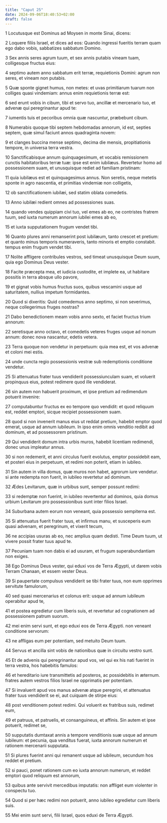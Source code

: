 ```yaml
---
title: "Caput 25"
date: 2024-09-06T18:40:53+02:00
draft: false
---
```




1 Locutusque est Dominus ad Moysen in monte Sinai, dicens:

2 Loquere filiis Israel, et dices ad eos: Quando ingressi fueritis terram quam ego dabo vobis, sabbatizes sabbatum Domino.

3 Sex annis seres agrum tuum, et sex annis putabis vineam tuam, colligesque fructus eius:

4 septimo autem anno sabbatum erit terræ, requietionis Domini: agrum non seres, et vineam non putabis.

5 Quæ sponte gignet humus, non metes: et uvas primitiarum tuarum non colliges quasi vindemiam: annus enim requietionis terræ est:

6 sed erunt vobis in cibum, tibi et servo tuo, ancillæ et mercenario tuo, et advenæ qui peregrinantur apud te:

7 iumentis tuis et pecoribus omnia quæ nascuntur, præbebunt cibum.

8 Numerabis quoque tibi septem hebdomadas annorum, id est, septies septem, quæ simul faciunt annos quadraginta novem:

9 et clanges buccina mense septimo, decima die mensis, propitiationis tempore, in universa terra vestra.

10 Sanctificabisque annum quinquagesimum, et vocabis remissionem cunctis habitatoribus terræ tuæ: ipse est enim iubilæus. Revertetur homo ad possessionem suam, et unusquisque rediet ad familiam pristinam:

11 quia iubilæus est et quinquagesimus annus. Non seretis, neque metetis sponte in agro nascentia, et primitias vindemiæ non colligetis,

12 ob sanctificationem iubilæi, sed statim oblata comedetis.

13 Anno iubilæi redient omnes ad possessiones suas.

14 quando vendes quippiam civi tuo, vel emes ab eo, ne contristes fratrem tuum, sed iuxta numerum annorum iubilei emes ab eo,

15 et iuxta supputationem frugum vendet tibi.

16 Quanto plures anni remanserint post iubilæum, tanto crescet et pretium: et quanto minus temporis numeraveris, tanto minoris et emptio constabit. tempus enim frugum vendet tibi.

17 Nolite affligere contribules vestros, sed timeat unusquisque Deum suum, quia ego Dominus Deus vester.

18 Facite præcepta mea, et iudicia custodite, et implete ea, ut habitare possitis in terra absque ullo pavore,

19 et gignat vobis humus fructus suos, quibus vescamini usque ad saturitatem, nullius impetum formidantes.

20 Quod si dixeritis: Quid comedemus anno septimo, si non severimus, neque collegerimus fruges nostras?

21 Dabo benedictionem meam vobis anno sexto, et faciet fructus trium annorum:

22 seretisque anno octavo, et comedetis veteres fruges usque ad nonum annum: donec nova nascantur, edetis vetera.

23 Terra quoque non vendetur in perpetuum: quia mea est, et vos advenæ et coloni mei estis.

24 unde cuncta regio possessionis vestræ sub redemptionis conditione vendetur.

25 Si attenuatus frater tuus vendiderit possessiunculam suam, et voluerit propinquus eius, potest redimere quod ille vendiderat.

26 sin autem non habuerit proximum, et ipse pretium ad redimendum potuerit invenire:

27 computabuntur fructus ex eo tempore quo vendidit: et quod reliquum est, reddet emptori, sicque recipiet possessionem suam.

28 quod si non invenerit manus eius ut reddat pretium, habebit emptor quod emerat, usque ad annum iubileum. In ipso enim omnis venditio redibit ad dominum, et ad possessorem pristinum.

29 Qui vendiderit domum intra urbis muros, habebit licentiam redimendi, donec unus impleatur annus.

30 si non redemerit, et anni circulus fuerit evolutus, emptor possidebit eam, et posteri eius in perpetuum, et redimi non poterit, etiam in iubileo.

31 Sin autem in villa domus, quæ muros non habet, agrorum iure vendetur. si ante redempta non fuerit, in iubileo revertetur ad dominum.

32 Ædes Levitarum, quæ in urbibus sunt, semper possunt redimi:

33 si redemptæ non fuerint, in iubileo revertentur ad dominos, quia domus urbium Levitarum pro possessionibus sunt inter filios Israel.

34 Suburbana autem eorum non veneant, quia possessio sempiterna est.

35 Si attenuatus fuerit frater tuus, et infirmus manu, et susceperis eum quasi advenam, et peregrinum, et vixerit tecum,

36 ne accipias usuras ab eo, nec amplius quam dedisti. Time Deum tuum, ut vivere possit frater tuus apud te.

37 Pecuniam tuam non dabis ei ad usuram, et frugum superabundantiam non exiges.

38 Ego Dominus Deus vester, qui eduxi vos de Terra Ægypti, ut darem vobis Terram Chanaan, et essem vester Deus.

39 Si paupertate compulsus vendiderit se tibi frater tuus, non eum opprimes servitute famulorum,

40 sed quasi mercenarius et colonus erit: usque ad annum iubileum operabitur apud te,

41 et postea egredietur cum liberis suis, et revertetur ad cognationem ad possessionem patrum suorum.

42 mei enim servi sunt, et ego eduxi eos de Terra Ægypti. non veneant conditione servorum:

43 ne affligas eum per potentiam, sed metuito Deum tuum.

44 Servus et ancilla sint vobis de nationibus quæ in circuitu vestro sunt.

45 Et de advenis qui peregrinantur apud vos, vel qui ex his nati fuerint in terra vestra, hos habebitis famulos:

46 et hereditario iure transmittetis ad posteros, ac possidebitis in æternum. fratres autem vestros filios Israel ne opprimatis per potentiam.

47 Si invaluerit apud vos manus advenæ atque peregrini, et attenuatus frater tuus vendiderit se ei, aut cuiquam de stirpe eius:

48 post venditionem potest redimi. Qui voluerit ex fratribus suis, redimet eum,

49 et patruus, et patruelis, et consanguineus, et affinis. Sin autem et ipse potuerit, redimet se,

50 supputatis dumtaxat annis a tempore venditionis suæ usque ad annum iubileum: et pecunia, qua venditus fuerat, iuxta annorum numerum et rationem mercenarii supputata.

51 Si plures fuerint anni qui remanent usque ad iubileum, secundum hos reddet et pretium.

52 si pauci, ponet rationem cum eo iuxta annorum numerum, et reddet emptori quod reliquum est annorum,

53 quibus ante servivit mercedibus imputatis: non affliget eum violenter in conspectu tuo.

54 Quod si per hæc redimi non potuerit, anno iubileo egredietur cum liberis suis.

55 Mei enim sunt servi, filii Israel, quos eduxi de Terra Ægypti.

